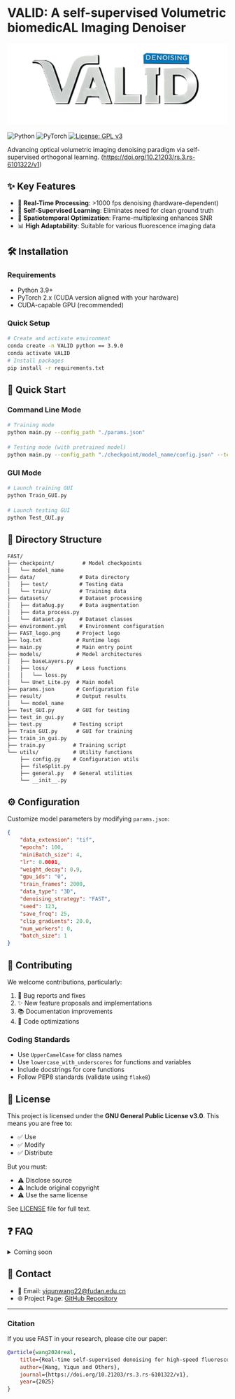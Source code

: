 # VALID: A self-supervised Volumetric biomedicAL Imaging Denoiser
<p align="center">
  <img src="./resource/logo_lr.png" alt="VALID Logo" width="600"/>

![Python](https://img.shields.io/badge/Python-3.9-blue)
![PyTorch](https://img.shields.io/badge/PyTorch-2.x-orange)
[![License: GPL v3](https://img.shields.io/badge/License-GPLv3-blue.svg)](https://www.gnu.org/licenses/gpl-3.0)

Advancing optical volumetric imaging denoising paradigm via self-supervised orthogonal learning. (https://doi.org/10.21203/rs.3.rs-6101322/v1)

## ✨ Key Features

- 🚀 **Real-Time Processing**: >1000 fps denoising (hardware-dependent)
- 🤖 **Self-Supervised Learning**: Eliminates need for clean ground truth
- 🔄 **Spatiotemporal Optimization**: Frame-multiplexing enhances SNR
- 📊 **High Adaptability**: Suitable for various fluorescence imaging data

## 🛠 Installation

### Requirements
- Python 3.9+
- PyTorch 2.x (CUDA version aligned with your hardware)
- CUDA-capable GPU (recommended)

### Quick Setup
```bash
# Create and activate environment
conda create -n VALID python == 3.9.0
conda activate VALID
# Install packages
pip install -r requirements.txt
```

## 🚀 Quick Start

### Command Line Mode
```bash
# Training mode
python main.py --config_path "./params.json"

# Testing mode (with pretrained model)
python main.py --config_path "./checkpoint/model_name/config.json" --test_path "./data/test/test_dir"
```

### GUI Mode
```bash
# Launch training GUI
python Train_GUI.py

# Launch testing GUI
python Test_GUI.py
```

## 📁 Directory Structure
```
FAST/
├── checkpoint/         # Model checkpoints
│   └── model_name
├── data/              # Data directory
│   ├── test/          # Testing data
│   └── train/         # Training data
├── datasets/          # Dataset processing
│   ├── dataAug.py     # Data augmentation
│   ├── data_process.py
│   └── dataset.py     # Dataset classes
├── environment.yml    # Environment configuration
├── FAST_logo.png     # Project logo
├── log.txt           # Runtime logs
├── main.py           # Main entry point
├── models/           # Model architectures
│   ├── baseLayers.py
│   ├── loss/         # Loss functions
│   │   └── loss.py
│   └── Unet_Lite.py  # Main model
├── params.json       # Configuration file
├── result/           # Output results
│   └── model_name
├── Test_GUI.py       # GUI for testing
├── test_in_gui.py
├── test.py          # Testing script
├── Train_GUI.py      # GUI for training
├── train_in_gui.py
├── train.py         # Training script
└── utils/           # Utility functions
    ├── config.py    # Configuration utils
    ├── fileSplit.py
    ├── general.py   # General utilities
    └── __init__.py
```

## ⚙️ Configuration

Customize model parameters by modifying `params.json`:

```json
{
    "data_extension": "tif",
    "epochs": 100,
    "miniBatch_size": 4,
    "lr": 0.0001,
    "weight_decay": 0.9,
    "gpu_ids": "0",
    "train_frames": 2000,
    "data_type": "3D",
    "denoising_strategy": "FAST",
    "seed": 123,
    "save_freq": 25,
    "clip_gradients": 20.0,
    "num_workers": 0,
    "batch_size": 1
}
```

## 🤝 Contributing

We welcome contributions, particularly:

1. 🐛 Bug reports and fixes
2. ✨ New feature proposals and implementations
3. 📚 Documentation improvements
4. 🎨 Code optimizations

### Coding Standards
- Use `UpperCamelCase` for class names
- Use `lowercase_with_underscores` for functions and variables
- Include docstrings for core functions
- Follow PEP8 standards (validate using `flake8`)

## 📄 License

This project is licensed under the **GNU General Public License v3.0**. This means you are free to:

- ✅ Use
- ✅ Modify
- ✅ Distribute

But you must:
- ⚠️ Disclose source
- ⚠️ Include original copyright
- ⚠️ Use the same license

See [LICENSE](LICENSE) file for full text.

## ❓ FAQ

<details>
<summary>Coming soon</summary>

</details>



## 📮 Contact

- 📧 Email: yiqunwang22@fudan.edu.cn
- 🌐 Project Page: [GitHub Repository](https://github.com/FDU-donglab/FAST)

---

### Citation

If you use FAST in your research, please cite our paper:

```bibtex
@article{wang2024real,
    title={Real-time self-supervised denoising for high-speed fluorescence neural imaging},
    author={Wang, Yiqun and Others},
    journal={https://doi.org/10.21203/rs.3.rs-6101322/v1},
    year={2025}
}
```
